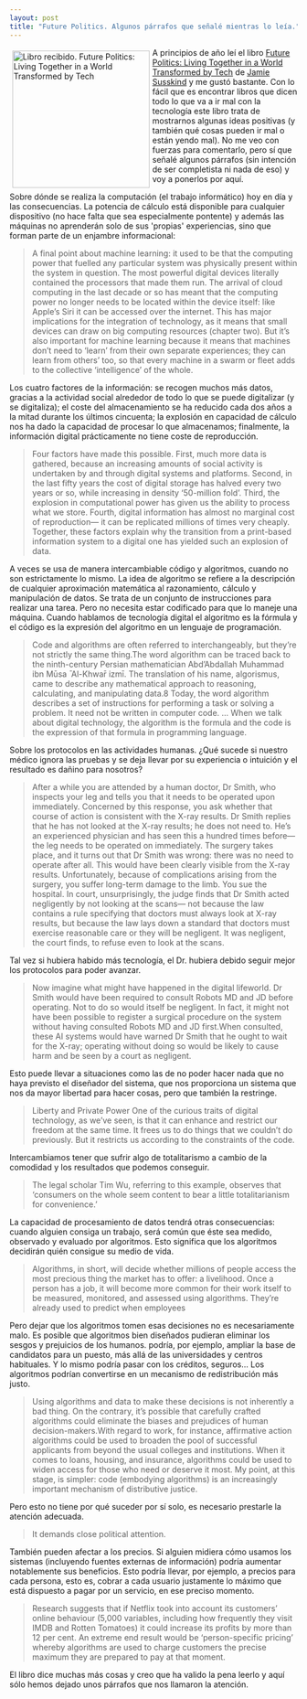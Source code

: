```yaml
---
layout: post
title: "Future Politics. Algunos párrafos que señalé mientras lo leía."
---
```


<a href="https://fotografiasenmovimiento.wordpress.com/2024/01/07/libro-recibido-future-politics-living-together-in-a-world-transformed-by-tech/" title="Libro recibido. Future Politics: Living Together in a World Transformed by Tech"><img src="https://fotografiasenmovimiento.files.wordpress.com/2024/01/img_20240106_110945150_hdr.jpg?w=924" alt="Libro recibido. Future Politics: Living Together in a World Transformed by Tech" width="240" style="float:left; margin:5px"></a>
A principios de año leí el libro <a href="https://global.oup.com/academic/product/future-politics-9780198825616">Future Politics: Living Together in a World Transformed by Tech</a> de <a href="https://www.jamiesusskind.com/">Jamie Susskind</a> y me gustó bastante. Con lo fácil que es encontrar libros que dicen todo lo que va a ir mal con la tecnología este libro trata de mostrarnos algunas ideas positivas (y también qué cosas pueden ir mal o están yendo mal).
No me veo con fuerzas para comentarlo, pero sí que señalé algunos párrafos (sin intención de ser completista ni nada de eso) y voy a ponerlos por aquí.

Sobre dónde se realiza la computación (el trabajo informático) hoy en día y las consecuencias. La potencia de cálculo está disponible para cualquier dispositivo (no hace falta que sea especialmente pontente) y además las máquinas no aprenderán solo de sus 'propias' experiencias, sino que forman parte de un enjambre informacional:

<blockquote>
A final point about machine learning: it used to be that the computing power that fuelled any particular system was physically present within the system in question. The most powerful digital devices literally contained the processors that made them run. The arrival of cloud computing in the last decade or so has meant that the computing power no longer needs to be located within the device itself: like Apple’s Siri it can be accessed over the internet. This has major implications for the integration of technology, as it means that small devices can draw on big computing resources (chapter two). But it’s also important for machine learning because it means that machines don’t need to ‘learn’ from their own separate experiences; they can learn from others’ too, so that every machine in a swarm or fleet adds to the collective ‘intelligence’ of the whole.
</blockquote>

Los cuatro factores de la información: se recogen muchos más datos, gracias a la actividad social alrededor de todo lo que se puede digitalizar (y se digitaliza); el coste del almacenamiento se ha reducido cada dos años a la mitad durante los últimos cincuenta; la explosión en capacidad de cálculo nos ha dado la capacidad de procesar lo que almacenamos; finalmente, la información digital prácticamente no tiene coste de reproducción.

<blockquote>
Four factors have made this possible. First, much more data is gathered, because an increasing amounts of social activity is undertaken by and through digital systems and platforms. Second, in the last fifty years the cost of digital storage has halved every two years or so, while increasing in density ‘50-million fold’. Third, the explosion in computational power has given us the ability to process what we store. Fourth, digital information has almost no marginal cost of reproduction— it can be replicated millions of times very cheaply. Together, these factors explain why the transition from a print-based information system to a digital one has yielded such an explosion of data.
</blockquote>

A veces se usa de manera intercambiable código y algoritmos, cuando no son estrictamente lo mismo. La idea de algoritmo se refiere a la descripción de cualquier aproximación matemática al razonamiento, cálculo y manipulación de datos. Se trata de un conjunto de instrucciones para realizar una tarea. Pero no necesita estar codificado para que lo maneje una máquina. Cuando hablamos de tecnología digital el algoritmo es la fórmula y el código es la expresión del algoritmo en un lenguaje de programación.

<blockquote>
Code and algorithms are often referred to interchangeably, but they’re not strictly the same thing.The word algorithm can be traced back to the ninth-century Persian mathematician Abd’Abdallah Muhammad ibn Mūsa ̄ Al-Khwar̄ izmī. The translation of his name, algorismus, came to describe any mathematical approach to reasoning, calculating, and manipulating data.8 Today, the word algorithm describes a set of instructions for performing a task or solving a problem. It need not be written in computer code.
...
 When we talk about digital technology, the algorithm is the formula and the code is the expression of that formula in programming language.
</blockquote>

Sobre los protocolos en las actividades humanas. ¿Qué sucede si nuestro médico ignora las pruebas y se deja llevar por su experiencia o intuición y el resultado es dañino para nosotros?

<blockquote>
After a while you are attended by a human doctor, Dr Smith, who inspects your leg and tells you that it needs to be operated upon immediately. Concerned by this response, you ask whether that course of action is consistent with the X-ray results. Dr Smith replies that he has not looked at the X-ray results; he does not need to. He’s an experienced physician and has seen this a hundred times before—the leg needs to be operated on immediately. The surgery takes place, and it turns out that Dr Smith was wrong: there was no need to operate after all. This would have been clearly visible from the X-ray results. Unfortunately, because of complications arising from the surgery, you suffer long-term damage to the limb. You sue the hospital. In court, unsurprisingly, the judge finds that Dr Smith acted negligently by not looking at the scans— not because the law contains a rule specifying that doctors must always look at X-ray results, but because the law lays down a standard that doctors must exercise reasonable care or they will be negligent. It was negligent, the court finds, to refuse even to look at the scans.
</blockquote>

Tal vez si hubiera habido más tecnología, el Dr. hubiera debido seguir mejor los protocolos para poder avanzar.

<blockquote>
Now imagine what might have happened in the digital lifeworld. Dr Smith would have been required to consult Robots MD and JD before operating. Not to do so would itself be negligent. In fact, it might not have been possible to register a surgical procedure on the system without having consulted Robots MD and JD first.When consulted, these AI systems would have warned Dr Smith that he ought to wait for the X-ray; operating without doing so would be likely to cause harm and be seen by a court as negligent.
</blockquote>

Esto puede llevar a situaciones como las de no poder hacer nada que no haya previsto el diseñador del sistema, que nos proporciona un sistema que nos da mayor libertad para hacer cosas, pero que también la restringe.

<blockquote>
Liberty and Private Power One of the curious traits of digital technology, as we’ve seen, is that it can enhance and restrict our freedom at the same time. It frees us  to do things that we couldn’t do previously. But it restricts us according to the constraints of the code.
</blockquote>

Intercambiamos tener que sufrir algo de totalitarismo a cambio de la comodidad y los resultados que podemos conseguir.

<blockquote>
The legal scholar Tim Wu, referring to this example, observes that ‘consumers on the whole seem content to bear a little totalitarianism for convenience.’
</blockquote>

La capacidad de procesamiento de datos tendrá otras consecuencias: cuando alguien consiga un trabajo, será común que éste sea medido, observado y evaluado por algoritmos. Esto significa que los algoritmos decidirán quién consigue su medio de vida.

<blockquote>
Algorithms, in short, will decide whether millions of people access the most precious thing the market has to offer: a livelihood. Once a person has a job, it will become more common for their work itself to be measured, monitored, and assessed using algorithms. They’re already used to predict when employees
</blockquote>

Pero dejar que los algoritmos tomen esas decisiones no es necesariamente malo. Es posible que algoritmos bien diseñados pudieran eliminar los sesgos y prejuicios de los humanos. podría, por ejemplo, ampliar la base de candidatos para un puesto, más allá de las universidades y centros habituales. Y lo mismo podría pasar con los créditos, seguros... Los algoritmos podrían convertirse en un mecanismo de redistribución más justo.

<blockquote>
Using algorithms and data to make these decisions is not inherently a bad thing. On the contrary, it’s possible that carefully crafted algorithms could eliminate the biases and prejudices of human decision-makers.With regard to work, for instance, affirmative action algorithms could be used to broaden the pool of successful applicants from beyond the usual colleges and institutions.  When it comes to loans, housing, and insurance, algorithms could be used to widen access for those who need or deserve it most. My point, at this stage, is simpler: code (embodying algorithms) is an increasingly important mechanism of distributive justice.
</blockquote>

Pero esto no tiene por qué suceder por sí solo, es necesario prestarle la atención adecuada.

<blockquote>
It demands close political attention.
</blockquote>

También pueden afectar a los precios. Si alguien midiera cómo usamos los sistemas (incluyendo fuentes externas de información) podría aumentar notablemente sus beneficios. Esto podría llevar, por ejemplo, a precios para cada persona, esto es, cobrar a cada usuario justamente lo máximo que está dispuesto a pagar por un servicio, en ese preciso momento.

<blockquote>
Research suggests that if Netflix took into account its customers’ online behaviour (5,000 variables, including how frequently they visit IMDB and Rotten Tomatoes) it could increase its profits by more than 12 per cent. An extreme end result would be ‘person-specific pricing’ whereby algorithms are used to charge customers the precise maximum they are prepared to pay at that moment.
</blockquote>

El libro dice muchas más cosas y creo que ha valido la pena leerlo y aquí sólo hemos dejado unos párrafos que nos llamaron la atención.
